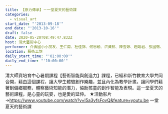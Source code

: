 ```yaml
---
title: 【原力傳承】－一堂夏天的藝術課
categories:
  - visual_art
start_date: "'2013-09-18'"
end_date: "'2013-10-16'"
draft: false
date: 2020-05-20T08:49:47.832Z
host: 清大藝術中心
performer: 介壽國小小朋友、王仁甫、杜佳旆、何思融、洪資航、陳雪婷、趙翊君、張國徹、盧軒偉、簡妙容
location: 藝術工坊
daily_start_time: "'01:00:00'"
daily_end_time: "'10:00:00'"
---
```


清大師資培育中心暑期課程【藝術智能與創造力】課程，已經和新竹教育大學共同合開，藉由這個課程，讓大學生體驗創作樂趣，並且內化為教學計畫。讓同學們藉著到偏鄉服務，體察藝術知能的潛力，協助孩童的創作智能及表現。這一堂夏天的藝術課程，是心靈的玩耍，也是愛的延伸。 ★活動影片→https://www.youtube.com/watch?v=l5a3vfsFovQ&feature=youtu.be 一堂夏天的藝術課